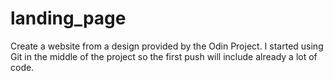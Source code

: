 # landing_page
Create a website from a design provided by the Odin Project.
I started using Git in the middle of the project so the first push will include already a lot of code. 
